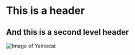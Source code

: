 # This is a header
## And this is a second level header

![Image of Yaktocat](https://octodex.github.com/images/yaktocat.png)
